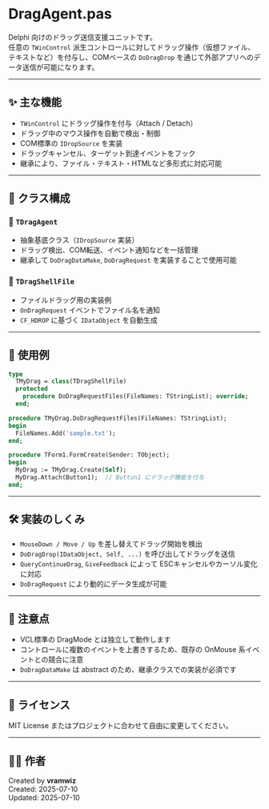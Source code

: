 # DragAgent.pas

Delphi 向けのドラッグ送信支援ユニットです。  
任意の `TWinControl` 派生コントロールに対してドラッグ操作（仮想ファイル、テキストなど）を付与し、COMベースの `DoDragDrop` を通じて外部アプリへのデータ送信が可能になります。

---

## ✨ 主な機能

- `TWinControl` にドラッグ操作を付与（Attach / Detach）
- ドラッグ中のマウス操作を自動で検出・制御
- COM標準の `IDropSource` を実装
- ドラッグキャンセル、ターゲット到達イベントをフック
- 継承により、ファイル・テキスト・HTMLなど多形式に対応可能

---

## 🧱 クラス構成

### 🔹 `TDragAgent`
- 抽象基底クラス（`IDropSource` 実装）
- ドラッグ検出、COM転送、イベント通知などを一括管理
- 継承して `DoDragDataMake`, `DoDragRequest` を実装することで使用可能

### 🔹 `TDragShellFile`
- ファイルドラッグ用の実装例
- `OnDragRequest` イベントでファイル名を通知
- `CF_HDROP` に基づく `IDataObject` を自動生成

---

## 🚀 使用例

```pascal
type
  TMyDrag = class(TDragShellFile)
  protected
    procedure DoDragRequestFiles(FileNames: TStringList); override;
  end;

procedure TMyDrag.DoDragRequestFiles(FileNames: TStringList);
begin
  FileNames.Add('sample.txt');
end;

procedure TForm1.FormCreate(Sender: TObject);
begin
  MyDrag := TMyDrag.Create(Self);
  MyDrag.Attach(Button1);  // Button1 にドラッグ機能を付与
end;
```

---

## 🛠 実装のしくみ

- `MouseDown / Move / Up` を差し替えてドラッグ開始を検出
- `DoDragDrop(IDataObject, Self, ...)` を呼び出してドラッグを送信
- `QueryContinueDrag`, `GiveFeedback` によって ESCキャンセルやカーソル変化に対応
- `DoDragRequest` により動的にデータ生成が可能

---

## 📌 注意点

- VCL標準の DragMode とは独立して動作します
- コントロールに複数のイベントを上書きするため、既存の OnMouse 系イベントとの競合に注意
- `DoDragDataMake` は abstract のため、継承クラスでの実装が必須です

---

## 📄 ライセンス

MIT License またはプロジェクトに合わせて自由に変更してください。

---

## 🧑‍💻 作者

Created by **vramwiz**  
Created: 2025-07-10  
Updated: 2025-07-10

